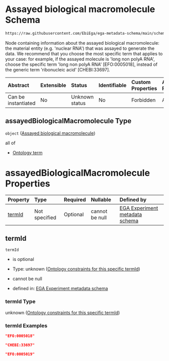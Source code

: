 # Assayed biological macromolecule Schema

```txt
https://raw.githubusercontent.com/EbiEga/ega-metadata-schema/main/schemas/EGA.experiment.json#/properties/assayedBiologicalMacromolecule
```

Node containing information about the assayed biological macromolecule: the material entity (e.g. 'nuclear RNA') that was assayed to generate the data. We recommend that you choose the most specific term that applies to your case: for example, if the assayed molecule is 'long non polyA RNA', choose the specific term 'long non polyA RNA' \[EFO:0005018], instead of the generic term 'ribonucleic acid' \[CHEBI:33697].

| Abstract            | Extensible | Status         | Identifiable | Custom Properties | Additional Properties | Access Restrictions | Defined In                                                                           |
| :------------------ | :--------- | :------------- | :----------- | :---------------- | :-------------------- | :------------------ | :----------------------------------------------------------------------------------- |
| Can be instantiated | No         | Unknown status | No           | Forbidden         | Allowed               | none                | [EGA.experiment.json\*](../../../schemas/EGA.experiment.json "open original schema") |

## assayedBiologicalMacromolecule Type

`object` ([Assayed biological macromolecule](ega-9-properties-assayed-biological-macromolecule.md))

all of

*   [Ontology term](ega-12-definitions-ontology-term.md "check type definition")

# assayedBiologicalMacromolecule Properties

| Property          | Type          | Required | Nullable       | Defined by                                                                                                                                                                                                                                                                                                   |
| :---------------- | :------------ | :------- | :------------- | :----------------------------------------------------------------------------------------------------------------------------------------------------------------------------------------------------------------------------------------------------------------------------------------------------------- |
| [termId](#termid) | Not specified | Optional | cannot be null | [EGA Experiment metadata schema](ega-9-properties-assayed-biological-macromolecule-properties-ontology-constraints-for-this-specific-termid.md "https://raw.githubusercontent.com/EbiEga/ega-metadata-schema/main/schemas/EGA.experiment.json#/properties/assayedBiologicalMacromolecule/properties/termId") |

## termId



`termId`

*   is optional

*   Type: unknown ([Ontology constraints for this specific termId](ega-9-properties-assayed-biological-macromolecule-properties-ontology-constraints-for-this-specific-termid.md))

*   cannot be null

*   defined in: [EGA Experiment metadata schema](ega-9-properties-assayed-biological-macromolecule-properties-ontology-constraints-for-this-specific-termid.md "https://raw.githubusercontent.com/EbiEga/ega-metadata-schema/main/schemas/EGA.experiment.json#/properties/assayedBiologicalMacromolecule/properties/termId")

### termId Type

unknown ([Ontology constraints for this specific termId](ega-9-properties-assayed-biological-macromolecule-properties-ontology-constraints-for-this-specific-termid.md))

### termId Examples

```json
"EFO:0005018"
```

```json
"CHEBI:33697"
```

```json
"EFO:0005019"
```
